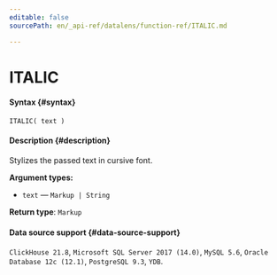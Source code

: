 ```yaml
---
editable: false
sourcePath: en/_api-ref/datalens/function-ref/ITALIC.md

---
```


# ITALIC



#### Syntax {#syntax}


```
ITALIC( text )
```

#### Description {#description}
Stylizes the passed text in cursive font.

**Argument types:**
- `text` — `Markup | String`


**Return type**: `Markup`

#### Data source support {#data-source-support}

`ClickHouse 21.8`, `Microsoft SQL Server 2017 (14.0)`, `MySQL 5.6`, `Oracle Database 12c (12.1)`, `PostgreSQL 9.3`, `YDB`.
